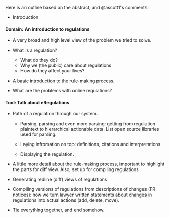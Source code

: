 Here is an outline based on the abstract, and @ascott1's comments:

* Introduction

#### Domain: An introduction to regulations

* A very broad and high level view of the problem we tried to solve.

* What is a regulation?
    * What do they do?
    * Why we (the public) care about regulations
    * How do they affect your lives?

* A basic introduction to the rule-making process. 

* What are the problems with online regulations?

#### Tool: Talk about eRegulations

* Path of a regulation through our system.

    * Parsing, parsing and even more parsing: getting from regulation plaintext
    to hierarchical actionable data. List open source libraries used for
    parsing. 

    * Laying infromation on top: definitions, citations and interpretations. 

    * Displaying the regulation.

* A little more detail about the rule-making process, important to highlight the 
parts for diff view. Also, set up for compiling regulations

* Generating redline (diff) views of regulations

* Compiling versions of regulations from descriptions of changes (FR notices):
  how we turn lawyer written statements about changes in regulations into actual actions  (add, delete, move). 

* Tie everything together, and end somehow. 
